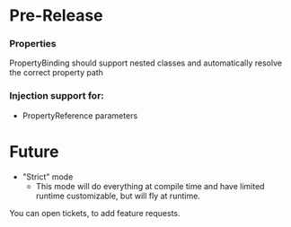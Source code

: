 # Pre-Release


### Properties

PropertyBinding should support nested classes and automatically resolve the correct property path

### Injection support for:
- PropertyReference parameters

# Future

* "Strict" mode
  * This mode will do everything at compile time and have limited runtime customizable, but will fly at runtime.

You can open tickets, to add feature requests.